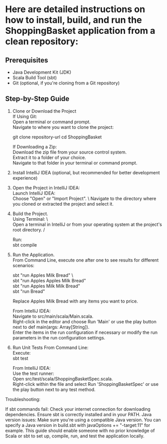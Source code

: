 # Here are detailed instructions on how to install, build, and run the ShoppingBasket application from a clean repository:

## Prerequisites
- Java Development Kit (JDK)
- Scala Build Tool (sbt)
- Git (optional, if you're cloning from a Git repository)

## Step-by-Step Guide

1. Clone or Download the Project\
   If Using Git:\
   Open a terminal or command prompt.\
   Navigate to where you want to clone the project: 

   git clone repository-url
   cd ShoppingBasket

   If Downloading a Zip:  \
   Download the zip file from your source control system. \
   Extract it to a folder of your choice. \
   Navigate to that folder in your terminal or command prompt.

2. Install IntelliJ IDEA (optional, but recommended for better development experience)

3. Open the Project in IntelliJ IDEA:  
   Launch IntelliJ IDEA:  \
   Choose "Open" or "Import Project".   \ 
   Navigate to the directory where you cloned or extracted the project and select it. 

4. Build the Project.  \
   Using Terminal:  \  
   Open a terminal in IntelliJ or from your operating system at the project's root directory.  /

   Run:   \
   sbt compile

5. Run the Application.  
   From Command Line, execute one after one to see results for different scenarios:
   
   sbt "run Apples Milk Bread" \  
   sbt "run Apples Apples Milk Bread"  \
   sbt "run Apples Milk Milk Bread"  \
   sbt "run Bread"

   Replace Apples Milk Bread with any items you want to price.  

   From IntelliJ IDEA:  \
   Navigate to src/main/scala/Main.scala.  \
   Right-click in the editor and choose Run 'Main' or use the play button next to def main(args: Array[String]).  \
   Enter the items in the run configuration if necessary or modify the run parameters in the run configuration settings. 

7. Run Unit Tests
   From Command Line:  \
   Execute:  \
   sbt test  

   From IntelliJ IDEA:  \
   Use the test runner:  \
   Open src/test/scala/ShoppingBasketSpec.scala.  \
   Right-click within the file and select Run 'ShoppingBasketSpec' or use the play button next to any test method.  

Troubleshooting:

If sbt commands fail: Check your internet connection for downloading dependencies. Ensure sbt is correctly installed and in your PATH.
Java version issues: Make sure you're using a compatible Java version. You can specify a Java version in build.sbt with javaOptions += "-target:11" for example.
This guide should enable someone with no prior knowledge of Scala or sbt to set up, compile, run, and test the application locally.
